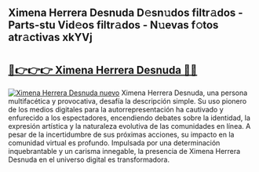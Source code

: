 ## Ximena Herrera Desnuda D𝚎sn𝚞dos filtr𝚊dos - Parts-stu Vid𝚎os filtr𝚊dos - N𝚞evas f𝚘tos atr𝚊ctivas xkYVj

# <h2><a href="http://mb3ine.tromn.icu/?c=Ximena+Herrera+Desnuda">🔗👉👉👉 Ximena Herrera Desnuda 🔗🔗</a></h2>

[![Ximena Herrera Desnuda nuevo](https://i.imgur.com/pEAQMta.gif)](http://mb3ine.tromn.icu/?c=Ximena+Herrera+Desnuda)
Ximena Herrera Desnuda, una persona multifacética y provocativa, desafía la descripción simple. Su uso pionero de los medios digitales para la autorrepresentación ha cautivado y enfurecido a los espectadores, encendiendo debates sobre la identidad, la expresión artística y la naturaleza evolutiva de las comunidades en línea. A pesar de la incertidumbre de sus próximas acciones, su impacto en la comunidad virtual es profundo. Impulsada por una determinación inquebrantable y un carisma innegable, la presencia de Ximena Herrera Desnuda en el universo digital es transformadora.
